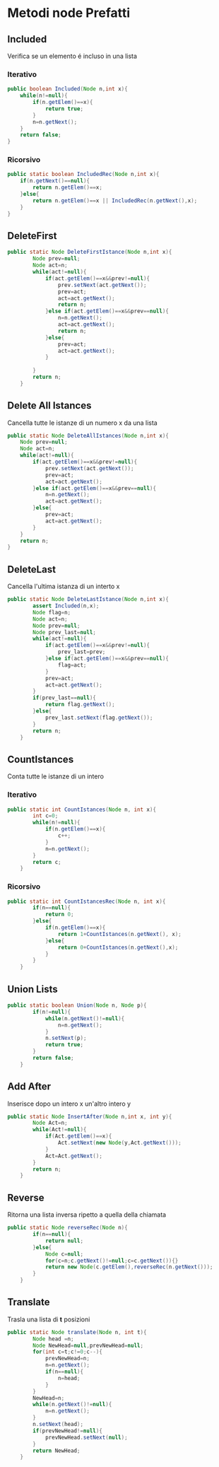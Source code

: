 # Metodi node Prefatti
## Included
Verifica se un elemento é incluso in una lista
### Iterativo
```java
public boolean Included(Node n,int x){
	while(n!=null){
		if(n.getElem()==x){
			return true;
		}
		n=n.getNext();
	}
	return false;
}
```
### Ricorsivo
```java
public static boolean IncludedRec(Node n,int x){
	if(n.getNext()==null){
		return n.getElem()==x;
	}else{
		return n.getElem()==x || IncludedRec(n.getNext(),x);
	}
}
```
## DeleteFirst 
```java
public static Node DeleteFirstIstance(Node n,int x){
        Node prev=null;
        Node act=n;
        while(act!=null){
            if(act.getElem()==x&&prev!=null){
                prev.setNext(act.getNext());
                prev=act;
                act=act.getNext();
                return n;
            }else if(act.getElem()==x&&prev==null){
                n=n.getNext();
                act=act.getNext();
                return n;
            }else{
                prev=act;
                act=act.getNext();
            }
            
        }
        return n;
    }
```
## Delete All Istances
Cancella tutte le istanze di un numero x da una lista
```java
public static Node DeleteAllIstances(Node n,int x){
	Node prev=null;
	Node act=n;
	while(act!=null){
		if(act.getElem()==x&&prev!=null){
			prev.setNext(act.getNext());
			prev=act;
			act=act.getNext();
		}else if(act.getElem()==x&&prev==null){
			n=n.getNext();
			act=act.getNext();
		}else{
			prev=act;
			act=act.getNext();
		}
	}
	return n;
}
```
## DeleteLast
Cancella l'ultima istanza di un interto x
```java
public static Node DeleteLastIstance(Node n,int x){
        assert Included(n,x);
        Node flag=n;
        Node act=n;
        Node prev=null;
        Node prev_last=null;
        while(act!=null){
            if(act.getElem()==x&&prev!=null){
                prev_last=prev;
            }else if(act.getElem()==x&&prev==null){
                flag=act;
            }
            prev=act;
            act=act.getNext();
        }
        if(prev_last==null){
            return flag.getNext();
        }else{
            prev_last.setNext(flag.getNext());
        }
        return n;
    }
```
## CountIstances
Conta tutte le istanze di un intero
### Iterativo 
```java
public static int CountIstances(Node n, int x){
        int c=0;
        while(n!=null){
            if(n.getElem()==x){
                c++;
            }
            n=n.getNext();
        }
        return c;
    }
```
### Ricorsivo
```java
public static int CountIstancesRec(Node n, int x){
        if(n==null){
            return 0;
        }else{
            if(n.getElem()==x){
                return 1+CountIstances(n.getNext(), x);
            }else{
                return 0+CountIstances(n.getNext(),x);
            }
        }
    }
```
## Union Lists
```java
public static boolean Union(Node n, Node p){
        if(n!=null){
            while(n.getNext()!=null){
                n=n.getNext();
            }
            n.setNext(p);
            return true;
        }
        return false;
    }
```
## Add After
Inserisce dopo un intero x un'altro intero y
```java
public static Node InsertAfter(Node n,int x, int y){
        Node Act=n;
        while(Act!=null){
            if(Act.getElem()==x){
                Act.setNext(new Node(y,Act.getNext()));
            }
            Act=Act.getNext();
        }
        return n;
    }
```
## Reverse
Ritorna una lista inversa ripetto a quella della chiamata
```java
public static Node reverseRec(Node n){
        if(n==null){
            return null;
        }else{
            Node c=null;
            for(c=n;c.getNext()!=null;c=c.getNext()){}
            return new Node(c.getElem(),reverseRec(n.getNext()));
        }
    }
```
## Translate
Trasla una lista di **t** posizioni 
```java
public static Node translate(Node n, int t){
        Node head =n;
        Node NewHead=null,prevNewHead=null;
        for(int c=t;c!=0;c--){
            prevNewHead=n;
            n=n.getNext();
            if(n==null){
                n=head;
            }
        }
        NewHead=n;
        while(n.getNext()!=null){
            n=n.getNext();
        }
        n.setNext(head);
        if(prevNewHead!=null){
            prevNewHead.setNext(null);
        }   
        return NewHead;
    }
```
